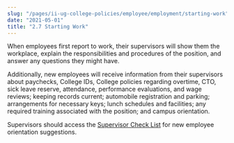 ```yaml
---
slug: "/pages/ii-ug-college-policies/employee/employment/starting-work"
date: "2021-05-01"
title: "2.7 Starting Work"
---
```


When employees first report to work, their supervisors will show them the workplace, explain the responsibilities and procedures of the position, and answer any questions they might have.

Additionally, new employees will receive information from their supervisors about paychecks, College IDs, College policies regarding overtime, CTO, sick leave reserve, attendance, performance evaluations, and wage reviews; keeping records current; automobile registration and parking; arrangements for necessary keys; lunch schedules and facilities; any required training associated with the position; and campus orientation.

Supervisors should access the [Supervisor Check List](http://www.middlebury.edu/media/view/292393/original/hiring_supervisor_checklist.pdf) for new employee orientation suggestions.